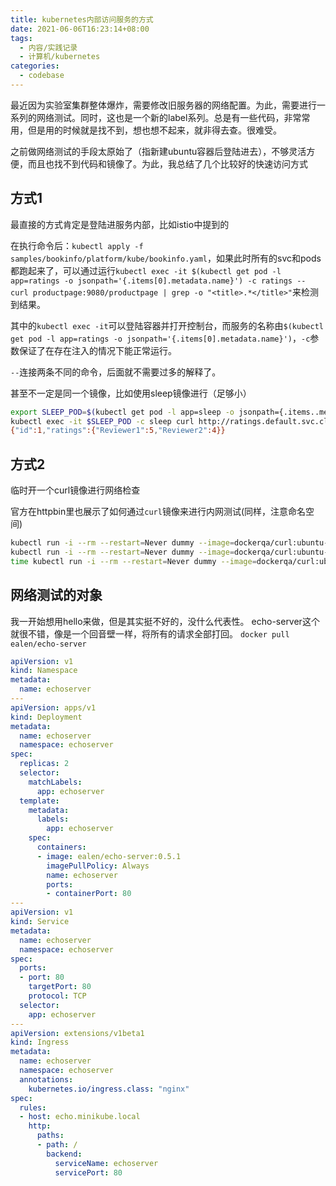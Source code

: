 ```yaml
---
title: kubernetes内部访问服务的方式
date: 2021-06-06T16:23:14+08:00
tags:
  - 内容/实践记录
  - 计算机/kubernetes
categories:
  - codebase
---
```


最近因为实验室集群整体爆炸，需要修改旧服务器的网络配置。为此，需要进行一系列的网络测试。同时，这也是一个新的label系列。总是有一些代码，非常常用，但是用的时候就是找不到，想也想不起来，就非得去查。很难受。

之前做网络测试的手段太原始了（指新建ubuntu容器后登陆进去），不够灵活方便，而且也找不到代码和镜像了。为此，我总结了几个比较好的快速访问方式

## 方式1

最直接的方式肯定是登陆进服务内部，比如istio中提到的

在执行命令后：`kubectl apply -f samples/bookinfo/platform/kube/bookinfo.yaml`，如果此时所有的svc和pods都跑起来了，可以通过运行`kubectl exec -it $(kubectl get pod -l app=ratings -o jsonpath='{.items[0].metadata.name}') -c ratings -- curl productpage:9080/productpage | grep -o "<title>.*</title>"`来检测到结果。

其中的`kubectl exec -it`可以登陆容器并打开控制台，而服务的名称由`$(kubectl get pod -l app=ratings -o jsonpath='{.items[0].metadata.name}')`，`-c`参数保证了在存在注入的情况下能正常运行。

`--`连接两条不同的命令，后面就不需要过多的解释了。

甚至不一定是同一个镜像，比如使用sleep镜像进行（足够小）
```bash
export SLEEP_POD=$(kubectl get pod -l app=sleep -o jsonpath={.items..metadata.name})#这里要自行加上-n=test
kubectl exec -it $SLEEP_POD -c sleep curl http://ratings.default.svc.cluster.local:9080/ratings/1
{"id":1,"ratings":{"Reviewer1":5,"Reviewer2":4}}
```

## 方式2

临时开一个curl镜像进行网络检查

官方在httpbin里也展示了如何通过`curl`镜像来进行内网测试(同样，注意命名空间)
```bash
kubectl run -i --rm --restart=Never dummy --image=dockerqa/curl:ubuntu-trusty --command -- curl --silent httpbin:8000/html
kubectl run -i --rm --restart=Never dummy --image=dockerqa/curl:ubuntu-trusty --command -- curl --silent --head httpbin:8000/status/500
time kubectl run -i --rm --restart=Never dummy --image=dockerqa/curl:ubuntu-trusty --command -- curl --silent httpbin:8000/delay/5
```

## 网络测试的对象
我一开始想用hello来做，但是其实挺不好的，没什么代表性。
echo-server这个就很不错，像是一个回音壁一样，将所有的请求全部打回。
`docker pull ealen/echo-server`

```yaml
apiVersion: v1
kind: Namespace
metadata:
  name: echoserver
---
apiVersion: apps/v1
kind: Deployment
metadata:
  name: echoserver
  namespace: echoserver
spec:
  replicas: 2
  selector:
    matchLabels:
      app: echoserver
  template:
    metadata:
      labels:
        app: echoserver
    spec:
      containers:
      - image: ealen/echo-server:0.5.1
        imagePullPolicy: Always
        name: echoserver
        ports:
        - containerPort: 80
---
apiVersion: v1
kind: Service
metadata:
  name: echoserver
  namespace: echoserver
spec:
  ports:
  - port: 80
    targetPort: 80
    protocol: TCP
  selector:
    app: echoserver
---
apiVersion: extensions/v1beta1
kind: Ingress
metadata:
  name: echoserver
  namespace: echoserver
  annotations:
    kubernetes.io/ingress.class: "nginx"
spec:
  rules:
  - host: echo.minikube.local
    http:
      paths:
      - path: /
        backend:
          serviceName: echoserver
          servicePort: 80
```